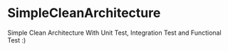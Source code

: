 # SimpleCleanArchitecture
Simple Clean Architecture With Unit Test, Integration Test and Functional Test :)
